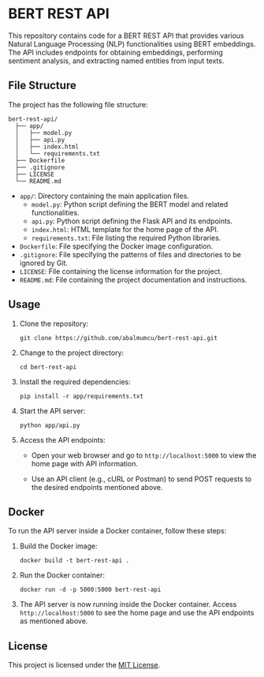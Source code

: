 # BERT REST API

This repository contains code for a BERT REST API that provides various Natural Language Processing (NLP) functionalities using BERT embeddings. The API includes endpoints for obtaining embeddings, performing sentiment analysis, and extracting named entities from input texts.

## File Structure

The project has the following file structure:

```
bert-rest-api/
  ├── app/
  │   ├── model.py
  │   ├── api.py
  │   ├── index.html
  │   └── requirements.txt
  ├── Dockerfile
  ├── .gitignore
  ├── LICENSE
  └── README.md
```

- `app/`: Directory containing the main application files.
  - `model.py`: Python script defining the BERT model and related functionalities.
  - `api.py`: Python script defining the Flask API and its endpoints.
  - `index.html`: HTML template for the home page of the API.
  - `requirements.txt`: File listing the required Python libraries.
- `Dockerfile`: File specifying the Docker image configuration.
- `.gitignore`: File specifying the patterns of files and directories to be ignored by Git.
- `LICENSE`: File containing the license information for the project.
- `README.md`: File containing the project documentation and instructions.

## Usage

1. Clone the repository:

   ```shell
   git clone https://github.com/abalmumcu/bert-rest-api.git
   ```

2. Change to the project directory:

   ```shell
   cd bert-rest-api
   ```

3. Install the required dependencies:

   ```shell
   pip install -r app/requirements.txt
   ```

4. Start the API server:

   ```shell
   python app/api.py
   ```

5. Access the API endpoints:

   - Open your web browser and go to `http://localhost:5000` to view the home page with API information.

   - Use an API client (e.g., cURL or Postman) to send POST requests to the desired endpoints mentioned above.

## Docker

To run the API server inside a Docker container, follow these steps:

1. Build the Docker image:

   ```shell
   docker build -t bert-rest-api .
   ```

2. Run the Docker container:

   ```shell
   docker run -d -p 5000:5000 bert-rest-api
   ```

3. The API server is now running inside the Docker container. Access `http://localhost:5000` to see the home page and use the API endpoints as mentioned above.

## License

This project is licensed under the [MIT License](LICENSE).
